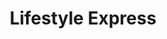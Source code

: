 ---
title: "Lifestyle Express"
url: /bristol/lifestyle-express-st-augustines-parade/
shop: Lebensmittel
---